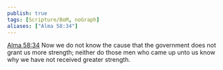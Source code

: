 ```yaml
---
publish: true
tags: [Scripture/BoM, noGraph]
aliases: ["Alma 58:34"]
---
```

[Alma 58:34](https://churchofjesuschrist.org/study/scriptures/bofm/alma/58?lang=eng&id=p34#p34) Now we do not know the cause that the government does not grant us more strength; neither do those men who came up unto us know why we have not received greater strength.
